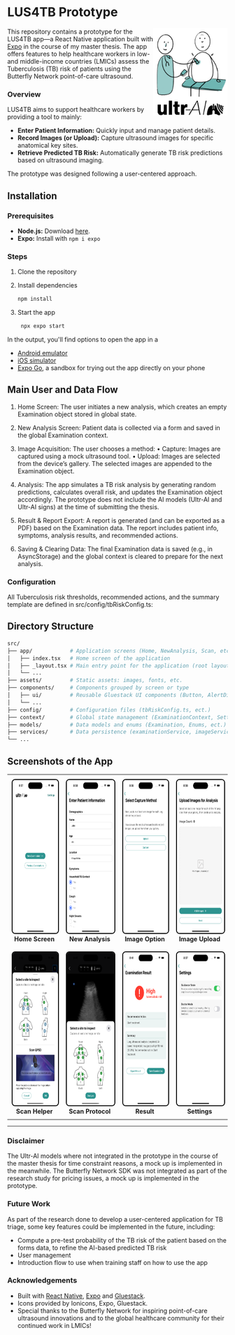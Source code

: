 
# LUS4TB Prototype

<img align="right" src="assets/images/LUS4TB-logo.png" alt="Logo" height="200" />

This repository contains a prototype for the LUS4TB app—a React Native application built with [Expo](https://expo.dev") in the course of my master thesis. The app offers features to help healthcare workers in low- and middle-income countries (LMICs) assess the Tuberculosis (TB) risk of patients using the Butterfly Network point-of-care ultrasound.


### Overview

LUS4TB aims to support healthcare workers by providing a tool to mainly:

- **Enter Patient Information:** Quickly input and manage patient details.
- **Record Images (or Upload):** Capture ultrasound images for specific anatomical key sites.
- **Retrieve Predicted TB Risk:** Automatically generate TB risk predictions based on ultrasound imaging.

The prototype was designed following a user-centered approach.


## Installation

### Prerequisites

- **Node.js:** Download [here](https://nodejs.org/en).
- **Expo:** Install  with `npm i expo`

### Steps

1. Clone the repository

2. Install dependencies

   ```bash
   npm install
   ```

3. Start the app

   ```bash
    npx expo start
   ```

In the output, you'll find options to open the app in a

- [Android emulator](https://docs.expo.dev/workflow/android-studio-emulator/)
- [iOS simulator](https://docs.expo.dev/workflow/ios-simulator/)
- [Expo Go](https://expo.dev/go), a sandbox for trying out the app directly on your phone


## Main User and Data Flow

1. 	Home Screen:
The user initiates a new analysis, which creates an empty Examination object stored in global state.

2.	New Analysis Screen:
Patient data is collected via a form and saved in the global Examination context.

3.	Image Acquisition:
The user chooses a method:
	•	Capture: Images are captured using a mock ultrasound tool.
	•	Upload: Images are selected from the device’s gallery.
The selected images are appended to the Examination object.

4.	Analysis:
The app simulates a TB risk analysis by generating random predictions, calculates overall risk, and updates the Examination object accordingly.
The prototype does not include the AI models (Ultr-AI and Ultr-AI signs) at the time of submitting the thesis.

5.	Result & Report Export:
A report is generated (and can be exported as a PDF) based on the Examination data. The report includes patient info, symptoms, analysis results, and recommended actions.

6.	Saving & Clearing Data:
The final Examination data is saved (e.g., in AsyncStorage) and the global context is cleared to prepare for the next analysis.


### Configuration

All Tuberculosis risk thresholds, recommended actions, and the summary template are defined in src/config/tbRiskConfig.ts:
   
## Directory Structure

```bash
src/
├── app/ 			# Application screens (Home, NewAnalysis, Scan, etc.)
│   ├── index.tsx 	# Home screen of the application
│   ├── _layout.tsx # Main entry point for the application (root layout)
│   └── ...
├── assets/ 		# Static assets: images, fonts, etc.
├── components/ 	# Components grouped by screen or type
│   ├── ui/  		# Reusable Gluestack UI components (Button, AlertDialog, Spinner, ect.)
│   └── ...
├── config/   		# Configuration files (tbRiskConfig.ts, ect.)
├── context/ 		# Global state management (ExaminationContext, SettingsContext, ect.)
├── models/ 		# Data models and enums (Examination, Enums, ect.)
├── services/ 		# Data persistence (examinationService, imageService, ect.)
└── ...
```

## Screenshots of the App
<table style="border-collapse: collapse; width: 100%;">
  <tr>
    <td align="center" style="padding: 10px;">
      <img src="assets/images/app-demo/demo-home.png" alt="Home Screen" height="350" style="border: 2px solid black; border-radius: 8px;" /><br>
      <strong>Home Screen</strong>
    </td>
    <td align="center" style="padding: 10px;">
      <img src="assets/images/app-demo/demo-form4.png" alt="New Analysis" height="350" style="border: 2px solid black; border-radius: 8px;" /><br>
      <strong>New Analysis</strong>
    </td>
    <td align="center" style="padding: 10px;">
      <img src="assets/images/app-demo/demo-option.png" alt="Image Option" height="350" style="border: 2px solid black; border-radius: 8px;" /><br>
      <strong>Image Option</strong>
    </td>
    <td align="center" style="padding: 10px;">
      <img src="assets/images/app-demo/demo-upload.png" alt="Image Upload" height="350" style="border: 2px solid black; border-radius: 8px;" /><br>
      <strong>Image Upload</strong>
    </td>
  </tr>
  <tr>
    <td align="center" style="padding: 10px;">
      <img src="assets/images/app-demo/demo-helper.png" alt="Scan Helper" height="350" style="border: 2px solid black; border-radius: 8px;" /><br>
      <strong>Scan Helper</strong>
    </td>
    <td align="center" style="padding: 10px;">
      <img src="assets/images/app-demo/demo-analyse.png" alt="Scan Protocol" height="350" style="border: 2px solid black; border-radius: 8px;" /><br>
      <strong>Scan Protocol</strong>
    </td>
    <td align="center" style="padding: 10px;">
      <img src="assets/images/app-demo/demo-result2.png" alt="Result" height="350" style="border: 2px solid black; border-radius: 8px;" /><br>
      <strong>Result</strong>
    </td>
    <td align="center" style="padding: 10px;">
      <img src="assets/images/app-demo/demo-settings.png" alt="Settings" height="350" style="border: 2px solid black; border-radius: 8px;" /><br>
      <strong>Settings</strong>
    </td>
  </tr>
</table>

---

### Disclaimer

The Ultr-AI models where not integrated in the prototype in the course of the master thesis for time constraint reasons, a mock up is implemented in the meanwhile. The Butterfly Network SDK was not integrated as part of the research study for pricing issues, a mock up is implemented in the prototype.

### Future Work

As part of the research done to develop a user-centered application for TB triage, some key features could be implemented in the future, including:
- Compute a pre-test probability of the TB risk of the patient based on the forms data, to refine the AI-based predicted TB risk 
- User management 
- Introduction flow to use when training staff on how to use the app

### Acknowledgements

- Built with [React Native](https://reactnative.dev), [Expo](https://expo.dev) and [Gluestack](https://gluestack.io).
- Icons provided by Ionicons, Expo, Gluestack.
- Special thanks to the Butterfly Network for inspiring point-of-care ultrasound innovations and to the global healthcare community for their continued work in LMICs!


